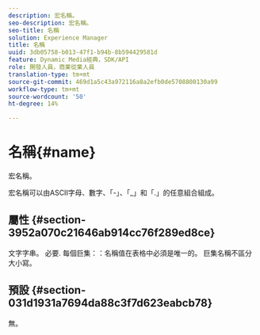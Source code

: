 ```yaml
---
description: 宏名稱。
seo-description: 宏名稱。
seo-title: 名稱
solution: Experience Manager
title: 名稱
uuid: 3db05758-b013-47f1-b94b-8b594429581d
feature: Dynamic Media經典，SDK/API
role: 開發人員，商業從業人員
translation-type: tm+mt
source-git-commit: 469d1a5c43a972116a8a2efb0de5708800130a99
workflow-type: tm+mt
source-wordcount: '50'
ht-degree: 14%

---
```



# 名稱{#name}

宏名稱。

宏名稱可以由ASCII字母、數字、「-」、「_」和「.」的任意組合組成。

## 屬性 {#section-3952a070c21646ab914cc76f289ed8ce}

文字字串。 必要. 每個巨集：：名稱值在表格中必須是唯一的。 巨集名稱不區分大小寫。

## 預設 {#section-031d1931a7694da88c3f7d623eabcb78}

無。
